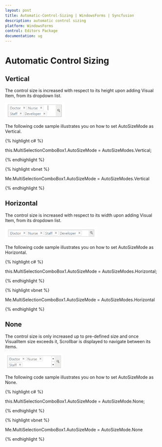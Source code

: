 ```yaml
---
layout: post
title: Automatic-Control-Sizing | WindowsForms | Syncfusion
description: automatic control sizing
platform: WindowsForms
control: Editors Package
documentation: ug
---
```


# Automatic Control Sizing

## Vertical

The control size is increased with respect to its height upon adding Visual Item, from its dropdown list. 

![](Overview_images/Overview_img340.png) 


The following code sample illustrates you on how to set AutoSizeMode as Vertical.

{% highlight c# %}

this.MultiSelectionComboBox1.AutoSizeMode = AutoSizeModes.Vertical;

{% endhighlight %}

{% highlight vbnet %}

Me.MultiSelectionComboBox1.AutoSizeMode = AutoSizeModes.Vertical 

{% endhighlight %}

## Horizontal

The control size is increased with respect to its width upon adding Visual Item, from its dropdown list. 

![](Overview_images/Overview_img341.png) 


The following code sample illustrates you on how to set AutoSizeMode as Horizontal.

{% highlight c# %}

this.MultiSelectionComboBox1.AutoSizeMode = AutoSizeModes.Horizontal;

{% endhighlight %}

{% highlight vbnet %}

Me.MultiSelectionComboBox1.AutoSizeMode = AutoSizeModes.Horizontal

{% endhighlight %}

## None

The control size is only increased up to pre-defined size and once VisualItem size exceeds it, Scrollbar is displayed to navigate between its items.

![](Overview_images/Overview_img342.png)


The following code sample illustrates you on how to set AutoSizeMode as None.

{% highlight c# %}

this.MultiSelectionComboBox1.AutoSizeMode = AutoSizeMode.None;

{% endhighlight %}

{% highlight vbnet %}

Me.MultiSelectionComboBox1.AutoSizeMode = AutoSizeMode.None

{% endhighlight %}
